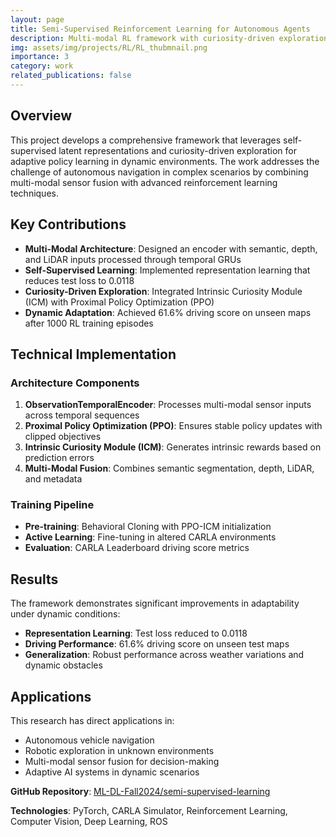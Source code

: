 ```yaml
---
layout: page
title: Semi-Supervised Reinforcement Learning for Autonomous Agents
description: Multi-modal RL framework with curiosity-driven exploration for adaptive policy learning in dynamic environments
img: assets/img/projects/RL/RL_thubmnail.png
importance: 3
category: work
related_publications: false
---
```


## Overview

This project develops a comprehensive framework that leverages self-supervised latent representations and curiosity-driven exploration for adaptive policy learning in dynamic environments. The work addresses the challenge of autonomous navigation in complex scenarios by combining multi-modal sensor fusion with advanced reinforcement learning techniques.

## Key Contributions

- **Multi-Modal Architecture**: Designed an encoder with semantic, depth, and LiDAR inputs processed through temporal GRUs
- **Self-Supervised Learning**: Implemented representation learning that reduces test loss to 0.0118
- **Curiosity-Driven Exploration**: Integrated Intrinsic Curiosity Module (ICM) with Proximal Policy Optimization (PPO)
- **Dynamic Adaptation**: Achieved 61.6% driving score on unseen maps after 1000 RL training episodes

## Technical Implementation

### Architecture Components

1. **ObservationTemporalEncoder**: Processes multi-modal sensor inputs across temporal sequences
2. **Proximal Policy Optimization (PPO)**: Ensures stable policy updates with clipped objectives
3. **Intrinsic Curiosity Module (ICM)**: Generates intrinsic rewards based on prediction errors
4. **Multi-Modal Fusion**: Combines semantic segmentation, depth, LiDAR, and metadata

### Training Pipeline

- **Pre-training**: Behavioral Cloning with PPO-ICM initialization
- **Active Learning**: Fine-tuning in altered CARLA environments
- **Evaluation**: CARLA Leaderboard driving score metrics

## Results

The framework demonstrates significant improvements in adaptability under dynamic conditions:

- **Representation Learning**: Test loss reduced to 0.0118
- **Driving Performance**: 61.6% driving score on unseen test maps
- **Generalization**: Robust performance across weather variations and dynamic obstacles

## Applications

This research has direct applications in:
- Autonomous vehicle navigation
- Robotic exploration in unknown environments
- Multi-modal sensor fusion for decision-making
- Adaptive AI systems in dynamic scenarios

**GitHub Repository**: [ML-DL-Fall2024/semi-supervised-learning](https://github.com/ML-DL-Fall2024/semi-supervised-learning)

**Technologies**: PyTorch, CARLA Simulator, Reinforcement Learning, Computer Vision, Deep Learning, ROS



